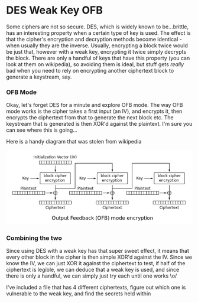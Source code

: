 # DES Weak Key OFB

Some ciphers are not so secure. DES, which is widely known to be...brittle, has 
an interesting property when a certain type of key is used. The effect is that 
the cipher's encryption and decryption methods become identical - when usually 
they are the inverse. Usually, encrypting a block twice would be just that, however 
with a weak key, encrypting it twice simply decrypts the block. There are only a handful 
of keys that have this property (you can look at them on wikipedia), so avoiding them 
is ideal, but stuff gets _really_ bad when you need to rely on encrypting another ciphertext 
block to generate a keystream, say.

### OFB Mode

Okay, let's forget DES for a minute and explore OFB mode. The way OFB mode works 
is the cipher takes a first input (an IV), and encrypts it, then encrypts the 
ciphertext from that to generate the next block etc. The keystream that is generated 
is then XOR'd against the plaintext. I'm sure you can see where this is going...

Here is a handy diagram that was stolen from wikipedia

![ofb diagram](https://github.com/C-Sto/Writeups/blob/master/HowTo/Blocks/3.%20DES%20Weak%20key%20OFB/OFB.png)

### Combining the two

Since using DES with a weak key has that super sweet effect, it means 
that every other block in the cipher is then simple XOR'd against the IV. 
Since we know the IV, we can just XOR it against the ciphertext to test, if 
half of the ciphertext is legible, we can deduce that a weak key is used, 
and since there is only a handful, we can simply just try each until one works \o/

I've included a file that has 4 different ciphertexts, figure out which one 
is vulnerable to the weak key, and find the secrets held within